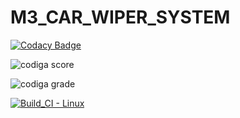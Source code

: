 # M3_CAR_WIPER_SYSTEM

[![Codacy Badge](https://app.codacy.com/project/badge/Grade/cd52b05b48df415ba1c9592fb39f8c7c)](https://www.codacy.com/gh/AkhilaPathipaka/M3_CAR_WIPER_SYSTEM/dashboard?utm_source=github.com&amp;utm_medium=referral&amp;utm_content=AkhilaPathipaka/M3_CAR_WIPER_SYSTEM&amp;utm_campaign=Badge_Grade)

![codiga score](https://api.codiga.io/project/33556/score/svg)

![codiga grade](https://api.codiga.io/project/33556/status/svg)

[![Build_CI - Linux](https://github.com/AkhilaPathipaka/M3_CAR_WIPER_SYSTEM/actions/workflows/Linux.yml/badge.svg)](https://github.com/AkhilaPathipaka/M3_CAR_WIPER_SYSTEM/actions/workflows/Linux.yml)

